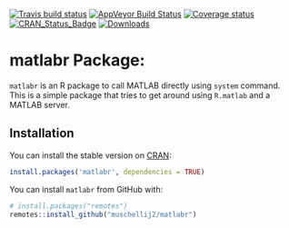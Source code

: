 
[![Travis build
status](https://travis-ci.org/muschellij2/matlabr.svg?branch=master)](https://travis-ci.org/muschellij2/matlabr)
[![AppVeyor Build
Status](https://ci.appveyor.com/api/projects/status/github/muschellij2/matlabr?branch=master&svg=true)](https://ci.appveyor.com/project/muschellij2/matlabr)
[![Coverage
status](https://coveralls.io/repos/github/muschellij2/matlabr/badge.svg?branch=master)](https://coveralls.io/r/muschellij2/matlabr?branch=master)
[![CRAN\_Status\_Badge](https://www.r-pkg.org/badges/version/matlabr)](https://cran.R-project.org/package=matlabr)
[![Downloads](https://cranlogs.r-pkg.org/badges/matlabr)](https://cran.R-project.org/package=matlabr)

<!-- README.md is generated from README.Rmd. Please edit that file -->

# matlabr Package:

`matlabr` is an R package to call MATLAB directly using `system`
command. This is a simple package that tries to get around using
`R.matlab` and a MATLAB server.

## Installation

You can install the stable version on
[CRAN](https://cran.R-project.org/package=matlabr):

``` r
install.packages('matlabr', dependencies = TRUE)
```

You can install `matlabr` from GitHub with:

``` r
# install.packages("remotes")
remotes::install_github("muschellij2/matlabr")
```
